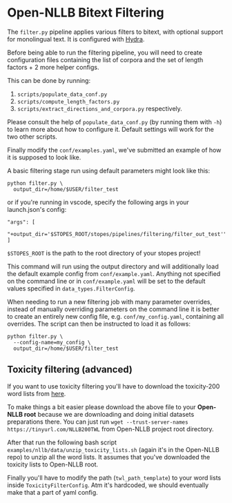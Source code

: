 # Open-NLLB Bitext Filtering

The `filter.py` pipeline applies various filters to bitext, with optional support for
monolingual text. It is configured with [Hydra](https://hydra.cc/).

Before being able to run the filtering pipeline, you will need to create configuration
files containing the list of corpora and the set of length factors + 2 more helper configs.

This can be done by running:
1. `scripts/populate_data_conf.py`
2. `scripts/compute_length_factors.py`
3. `scripts/extract_directions_and_corpora.py`
respectively.

Please consult the help of `populate_data_conf.py` (by running them with `-h`) to learn more about how to configure it.
Default settings will work for the two other scripts.

Finally modify the `conf/examples.yaml`, we've submitted an example of how it is supposed to look like.

A basic filtering stage run using default parameters might look like this:
```
python filter.py \
  output_dir=/home/$USER/filter_test
```

or if you're running in vscode, specify the following args in your launch.json's config:
```
"args": [
    "+output_dir='$STOPES_ROOT/stopes/pipelines/filtering/filter_out_test'",
]
```
`$STOPES_ROOT` is the path to the root directory of your stopes project!

This command will run using the output directory and will additionally load the
default example config from `conf/example.yaml`. Anything not specified on the command line
or in `conf/example.yaml` will be set to the default values specified in
`data_types.FilterConfig`.

When needing to run a new filtering job with many parameter overrides, instead of
manually overriding parameters on the command line it is better to create an entirely
new config file, e.g. `conf/my_config.yaml`, containing all overrides. The script can
then be instructed to load it as follows:
```
python filter.py \
  --config-name=my_config \
  output_dir=/home/$USER/filter_test
```

## Toxicity filtering (advanced)
If you want to use toxicity filtering you'll have to download the toxicity-200 word lists from [here](https://github.com/facebookresearch/flores/blob/main/toxicity/README.md).

To make things a bit easier please download the above file to your **Open-NLLB root** because we are downloading and doing initial datasets preparations there. You can just run `wget --trust-server-names https://tinyurl.com/NLLB200TWL` from Open-NLLB project root directory.

After that run the following bash script `examples/nllb/data/unzip_toxicity_lists.sh` (again it's in the Open-NLLB repo) to unzip all the word lists. It assumes that you've downloaded the toxicity lists to Open-NLLB root.

Finally you'll have to modify the path (`twl_path_template`) to your word lists inside  `ToxicityFilterConfig`. Atm it's hardcoded, we should eventually make that a part of yaml config.


